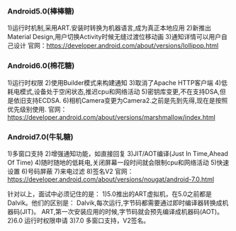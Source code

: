 ### Android5.0(棒棒糖)
1)运行时机制,采用ART.安装时转换为机器语言,成为真正本地应用
2)新推出Material Design,用户切换Activity时候无缝过渡位移动画
3)通知详情可以用户自己设计
官网：https://developer.android.com/about/versions/lollipop.html
### Android6.0(棉花糖)
1)运行时权限
2)使用Builder模式来构建通知
3)取消了Apache HTTP客户端
4)低耗电模式,设备处于空闲状态,推迟cpu和网络活动
5)密钥库变更,不在支持DSA,但是依旧支持ECDSA.
6)相机Camera变更为Camera2.之前是先到先得,现在是按照优先级别使用.
官网：https://developer.android.com/about/versions/marshmallow/index.html

### Android7.0(牛轧糖)
1)多窗口支持
2)增强通知功能，如直接回复
3)JIT/AOT编译(Just In Time,Ahead Of Time)
4)随时随地的低耗电,关闭屏幕一段时间就会限制cpu和网络活动
5)快速设置
6)号码屏蔽
7)来电过滤
8)签名V2
官网：https://developer.android.com/about/versions/nougat/android-7.0.html


针对以上，面试中必须记住的是：
1)5.0推出的ART虚拟机，在5.0之前都是Dalvik。他们的区别是：
Dalvik,每次运行,字节码都需要通过即时编译器转换成机器码(JIT)。
ART,第一次安装应用的时候,字节码就会预先编译成机器码(AOT)。
2)6.0 运行时权限申请
3)7.0 多窗口支持，V2签名。

